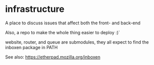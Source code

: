 infrastructure
==============

A place to discuss issues that affect both the front- and back-end

Also, a repo to make the whole thing easier to deploy :)`

website, router, and queue are submodules, they all expect to find the inboxen package in PATH

See also: https://etherpad.mozilla.org/inboxen
